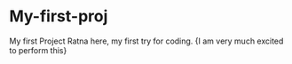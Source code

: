 # My-first-proj
My first Project 
Ratna here, my first try for coding. {I am very much excited to perform this}
